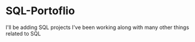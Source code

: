 # SQL-Portoflio

I'll be adding SQL projects I've been working along with many other things related to SQL

